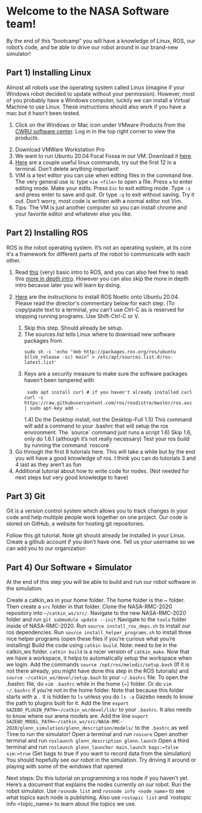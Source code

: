 <h1>Welcome to the NASA Software team!</h1>

By the end of this “bootcamp” you will have a knowledge of Linux, ROS, our robot’s code, and be able to drive our robot around in our brand-new simulator!

<h2>Part 1) Installing Linux</h2>

Almost all robots use the operating system called Linux (imagine if your Windows robot decided to update without your permission). However, most of you probably have a Windows computer, luckily we can install a Virtual Machine to use Linux. These instructions should also work if you have a mac but it hasn’t been tested. 

<ol>
    <li>

Click on the Windows or Mac icon under VMware Products from the [CWRU software center](https://softwarecenter.case.edu/index.php). Log in in the top right corner to view the products.</p></li>
    <li>
    Download VMWare Workstation Pro 
    </li>
    <li>
    We want to run Ubuntu 20.04 Focal Fossa in our VM. Download it [here](https://releases.ubuntu.com/20.04.3/).
    </li>
    <li>
    [Here](https://www.pcsuggest.com/basic-linux-commands/) are a couple useful linux commands, try out the first 12 in a terminal. Don’t delete anything important!
    </li>
    <li>
    VIM is a text editor you can use when editing files in the command 
    line. The very general use is: type `vim <file>` to open a file. Press `a` to enter editing mode. Make your edits. Press `Esc` to exit editing mode. Type `:x` and press enter to save and quit. Or type `:q` to exit without saving. Try it out. Don’t worry, most code is written with a normal editor not Vim. 
    </li>
    <li>
    Tips: The VM is just another computer so you can install chrome and your favorite editor and whatever else you like. 
    </li>
</ol>

<h2>Part 2) Installing ROS</h2>

ROS is the robot operating system. It’s not an operating system, at its core it's a framework for different parts of the robot to communicate with each other. 

<ol>
    <li>

Read [this](https://www.ros.org/about-ros/) (very) basic intro to ROS, and you can also feel free to read this [more in depth intro](https://www.ros.org/core-components/). However you can also skip the more in depth intro because later you will learn by doing.
    </li>
    <li>
[Here](http://wiki.ros.org/noetic/Installation/Ubuntu) are the instructions to install ROS Noetic onto Ubuntu 20.04. Please read the director's commentary below for each step. (To copy/paste text to a terminal, you can’t use Ctrl-C as is reserved for stopping running programs. Use Shift-Ctrl-C or V. 
    <ol>
<li>
Skip this step. Should already be setup.
</li>
<li>
The sources.list tells Linux where to download new software packages from.

` sudo sh -c 'echo "deb http://packages.ros.org/ros/ubuntu $(lsb_release -sc) main" > /etc/apt/sources.list.d/ros-latest.list' `

</li>

<li> Keys are a security measure to make sure the software packages haven’t been tampered with

` sudo apt install curl # if you haven't already installed curl`
` curl -s https://raw.githubusercontent.com/ros/rosdistro/master/ros.asc | sudo apt-key add -`
</li>
1.4) Do the Desktop install, not the Desktop-Full
1.5) This command will add a command to your .bashrc that will setup the ros environment. The `source` command just runs a script
1.6) Skip 1.6, only do 1.6.1 (although it’s not really necessary)
Test your ros build by running the command `roscore`
</ol>
<li>
Go through the first 8 tutorials here. This will take a while but by the end you will have a good knowledge of ros. I think you can do tutorials 3 and 4 last as they aren’t as fun
</li>
<li>
Additional tutorial about how to write code for nodes. (Not needed for next steps but very good knowledge to have)
</li>

</ol>
<h2> Part 3) Git </h2>

Git is a version control system which allows you to track changes in your code and help multiple people work together on one project. Our code is stored on GitHub, a website for hosting git repositories. 

Follow this git tutorial. Note git should already be installed in your Linux. 
Create a github account if you don’t have one.
Tell us your username so we can add you to our organization

<h2> Part 4) Our Software + Simulator </h2>

At the end of this step you will be able to build and run our robot software in the simulation.

Create a catkin_ws in your home folder. The home folder is the ~ folder. Then create a `src` folder in that folder. Clone the NASA-RMC-2020 repository into `~/catkin_ws/src/`. 
Navigate to the new NASA-RMC-2020 folder and run `git submodule update --init`
Navigate to the `tools` folder inside of NASA-RMC-2020. Run `source install_ros_deps.sh` to install our ros dependencies. Run `source install_helper_programs.sh` to install three nice helper programs (open these files if you’re curious what you’re installing)
Build the code using `catkin build`. Note: need to be in the catkin_ws folder. `catkin build` is a nicer version of `catkin_make`.
Now that we have a workspace, it helps to automatically setup the workspace when we login. Add the commands `source /opt/ros/melodic/setup.bash` (If it is not there already, you might have done this step in the ROS tutorials) and `source ~/catkin_ws/devel/setup.bash` to your `~/.bashrc` file.
To open the .bashrc file, do `vim .bashrc` while in the home (~) folder. Or do `vim ~/.bashrc` if you’re not in the home folder. Note that because this folder starts with a `.` it is hidden to `ls` unless you do `ls -a` 
Gazebo needs to know the path to plugins built for it. Add the line `export GAZEBO_PLUGIN_PATH=~/catkin_ws/devel/lib/` to your `.bashrc`. It also needs to know where our arena models are. Add the line `export GAZEBO_MODEL_PATH=~/catkin_ws/src/NASA-RMC-2020/glenn_simulation/glenn_description/models/` to the  `.bashrc` as well
Time to run the simulator!
Open a terminal and run `roscore`
Open another terminal and run `roslaunch glenn_description glenn.launch`
Open a third terminal and run `roslaunch glenn_launcher main.launch bags:=false sim:=true` (Set bags to true if you want to record data from the simulation)
You should hopefully see our robot in the simulation. Try driving it around or playing with some of the windows that opened

Next steps:
Do this tutorial on programming a ros node if you haven’t yet. 
Here’s a document that explains the nodes currently on our robot. Run the robot simulator. Use `rosnode list` and `rosnode info <node_name>` to see what topics each node is publishing. Also use `rostopic list` and `rostopic info <topic_name> to learn about the topics we use.










